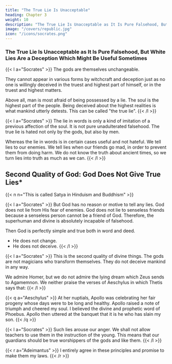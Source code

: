 ```yaml
---
title: "The True Lie Is Unacceptable"
heading: Chapter 3
weight: 10
description: "The True Lie Is Unacceptable as It Is Pure Falsehood, But White Lies Are a Deception Which Might Be Useful Sometimes"
image: "/covers/republic.jpg"
icon: "/icons/socrates.png"
---
```




### The True Lie Is Unacceptable as It Is Pure Falsehood, But White Lies Are a Deception Which Might Be Useful Sometimes

{{< l a="Socrates" >}}
The gods are themselves unchangeable.

They cannot appear in various forms by witchcraft and deception just as no one is willingly deceived in the truest and highest part of himself, or in the truest and highest matters.

Above all, man is most afraid of being possessed by a lie.
The soul is the highest part of the people.
Being deceived about the highest realities is what mankind utterly detests.
This can be called "the true lie".
{{< /l >}}

{{< l a="Socrates" >}}
The lie in words is only a kind of imitation of a previous affection of the soul.
It is not pure unadulterated falsehood.
The true lie is hated not only by the gods, but also by men.

Whereas the lie in words is in certain cases useful and not hateful.
We tell lies to our enemies.
We tell lies when our friends go mad, in order to prevent them from doing harm.
We do not know the truth about ancient times, so we turn lies into truth as much as we can.
{{< /l >}}


## Second Quality of God: God Does Not Give True Lies*

{{< n n="This is called Satya in Hinduism and Buddhism" >}}


{{< l a="Socrates" >}}
But God has no reason or motive to tell any lies. God does not lie from His fear of enemies. God does not lie to senseless friends because a senseless person cannot be a friend of God. Therefore, the superhuman and divine is absolutely incapable of falsehood.

Then God is perfectly simple and true both in word and deed.
- He does not change.
- He does not deceive.
{{< /l >}}

{{< l a="Socrates" >}}
This is the second quality of divine things. The gods are not magicians who transform themselves. They do not deceive mankind in any way.

We admire Homer, but we do not admire the lying dream which Zeus sends to Agamemnon. We neither praise the verses of Aeschylus in which Thetis says that:
{{< /l >}}


{{< q a="Aeschylus" >}}
At her nuptials, Apollo was celebrating her fair progeny whose days were to be long and healthy. Apollo raised a note of triumph and cheered my soul. I believed the divine and prophetic word of Phoebus. Apollo then uttered at the banquet that it is he who has slain my son.
{{< /q >}}


{{< l a="Socrates" >}}
Such lies arouse our anger. We shall not allow teachers to use them in the instruction of the young. This means that our guardians should be true worshippers of the gods and like them.
{{< /l >}}

{{< r a="Adeimantus" >}}
I entirely agree in these principles and promise to make them my laws.
{{< /r >}}
